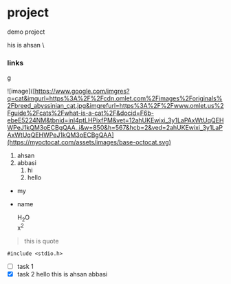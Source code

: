 # project
demo project

his is ahsan \

### links
[g](https://www.google.com/search?q=google&rlz=1C1GCEU_en-GBPK1177PK1177&oq=google&gs_lcrp=EgZjaHJvbWUyBggAEEUYOTIHCAEQABiPAjIHCAIQABiPAtIBCDE3MTBqMGoxqAIAsAIA&sourceid=chrome&ie=UTF-8 "google")

![image]([https://www.google.com/imgres?q=cat&imgurl=https%3A%2F%2Fcdn.omlet.com%2Fimages%2Foriginals%2Fbreed_abyssinian_cat.jpg&imgrefurl=https%3A%2F%2Fwww.omlet.us%2Fguide%2Fcats%2Fwhat-is-a-cat%2F&docid=F6b-ebeE5224NM&tbnid=inI4ptLHPixfPM&vet=12ahUKEwixi_3y1LaPAxWtUqQEHWPeJ1kQM3oECBgQAA..i&w=850&h=567&hcb=2&ved=2ahUKEwixi_3y1LaPAxWtUqQEHWPeJ1kQM3oECBgQAA](https://myoctocat.com/assets/images/base-octocat.svg)

1. ahsan
2. abbasi
   1. hi
   2. hello
- my
- name

  H<sub>2</sub>O \
x<sup>2</sup>
>this is quote

```
#include <stdio.h>
```

- [ ] task 1
- [x] task 2
hello this is ahsan abbasi
